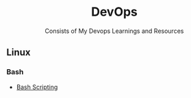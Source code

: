 
<h1 align="center"> DevOps </h1>
<p align="center"> Consists of My Devops Learnings and Resources </p>

## Linux
### Bash 
- [ Bash Scripting ](https://github.com/BheeshmasenaReddy/DevOps/tree/main/linux/bash)
